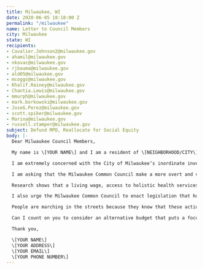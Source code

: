 ```yaml
---
title: Milwaukee, WI
date: 2020-06-05 18:18:00 Z
permalink: "/milwaukee"
name: Letter to Council Members
city: Milwaukee
state: WI
recipients:
- Cavalier.Johnson2@milwaukee.gov
- ahamil@milwaukee.gov
- nkovac@milwaukee.gov
- rjbauma@milwaukee.gov
- ald05@milwaukee.gov
- mcoggs@milwaukee.gov
- Khalif.Rainey@milwaukee.gov
- Chantia.Lewis@milwaukee.gov
- mmurph@milwaukee.gov
- mark.borkowski@milwaukee.gov
- JoseG.Perez@milwaukee.gov
- scott.spiker@milwaukee.gov
- Marina@milwaukee.gov
- russell.stamper@milwaukee.gov
subject: Defund MPD, Reallocate for Social Equity
body: |-
  Dear Milwaukee Council Members,

  My name is \[YOUR NAME\] and I am a resident of \[NEIGHBORHOOD/CITY\].

  I am extremely concerned with the City of Milwaukee’s inordinate investment in the Milwaukee Police Department (MPD) at the expense of critical youth, education, and health services.

  I am asking that the Milwaukee Common Council make a more overt and visible commitment to racial justice. I demand that the budget vote be delayed so that Council may find ways to redirect money away from Milwaukee Police Department’s overinflated budget. I urge you to pressure the City Manager’s Office towards an ethical and equal reallocation of the city’s expenditures, away from MPD, and towards sectors that facilitate the dismantling of racial and class inequality.

  Research shows that a living wage, access to holistic health services and treatment, educational opportunity, and stable housing are far more successful at reducing crime than police or prisons. As such, I demand more aggressive financial support be directed to those areas.

  I also urge the Milwaukee Common Council to enact legislation that holds police accountable and to overturn policies that allow police to engage in unlawful behavior with impunity. Justice will only be served when the police are reformed, and this will not be possible until we defund them.

  People are marching in the streets because they know that these actions will result in a healthier, more just society. I implore you to please listen to the needs of your constituents and take immediate action to address their concerns.

  Can I count on you to consider an alternative budget that puts a focus on social service programs?

  Thank you,

  \[YOUR NAME\]
  \[YOUR ADDRESS\]
  \[YOUR EMAIL\]
  \[YOUR PHONE NUMBER\]
---
```


